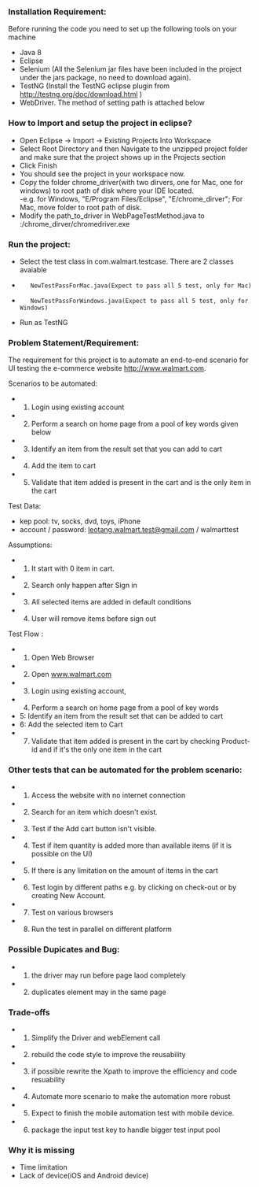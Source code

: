 ### Installation Requirement:
Before running the code you need to set up the following tools on your machine
- Java 8
- Eclipse
- Selenium (All the Selenium jar files have been included in the project under the jars package, no need to download again).
- TestNG (Install the TestNG eclipse plugin from http://testng.org/doc/download.html  )
- WebDriver. The method of setting path is attached below

### How to Import and setup the project in eclipse?
- Open Eclipse -> Import -> Existing Projects Into Workspace
-	Select Root Directory and then Navigate to the unzipped project folder and make sure that the project shows up in the Projects section
-	Click Finish
-	You should see the project in your workspace now. 
-	Copy the folder chrome_driver(with two dirvers, one for Mac, one for windows) to root path of disk where your IDE located.    
    -e.g. for Windows, "E/Program Files/Eclipse", "E/chrome_dirver"; For Mac, move folder to root path of disk.
-	Modify the path_to_driver in WebPageTestMethod.java to :/chrome_dirver/chromedriver.exe

### Run the project:
-    Select the test class in com.walmart.testcase. There are 2 classes avaiable
-        NewTestPassForMac.java(Expect to pass all 5 test, only for Mac)
-        NewTestPassForWindows.java(Expect to pass all 5 test, only for Windows)
-    Run as TestNG
 
### Problem Statement/Requirement: 
The requirement for this project is to automate an end-to-end scenario for UI testing the e-commerce website http://www.walmart.com. 

Scenarios to be automated:
-    1. Login using existing account
-    2. Perform a search on home page from a pool of key words given below
-    3. Identify an item from the result set that you can add to cart
-    4. Add the item to cart    
-    5. Validate that item added is present in the cart and is the only item in the cart

Test Data:
-    kep pool: tv, socks, dvd, toys, iPhone
-    account / password: leotang.walmart.test@gmail.com / walmarttest
    
Assumptions:
-    1. It start with 0 item in cart.
-    2. Search only happen after Sign in
-    3. All selected items are added in default conditions
-    4. User will remove items before sign out

Test Flow :
-    1. Open Web Browser
-    2. Open www.walmart.com
-    3. Login using existing account,
-    4. Perform a search on home page from a pool of key words
-    5: Identify an item from the result set that can be added to cart
-    6: Add the selected item to Cart
-    7. Validate that item added is present in the cart by checking Product-id and if it's the only one item in the cart

### Other tests that can be automated for the problem scenario:
-    1. Access the website with no internet connection
-    2. Search for an item which doesn't exist.
-    3. Test if the Add cart button isn't visible.
-    4. Test if item quantity is added more than available items (if it is possible on the UI)
-    5. If there is any limitation on the amount of items in the cart
-    6. Test login by different paths e.g. by clicking on check-out or by creating New Account.
-    7. Test on various browsers
-    8. Run the test in parallel on different platform

### Possible Dupicates and Bug:
-    1. the driver may run before page laod completely
-    2. duplicates element may in the same page

### Trade-offs
-    1.	Simplify the Driver and webElement call
-    2.  rebuild the code style to improve the reusability
-    3.  if possible rewrite the Xpath to improve the efficiency and code resuability
-    4.  Automate more scenario to make the automation more robust   
-    5.  Expect to finish the mobile automation test with mobile device.
-    6.  package the input test key to handle bigger test input pool

### Why it is missing
-    Time limitation 
-    Lack of device(iOS and Android device)


